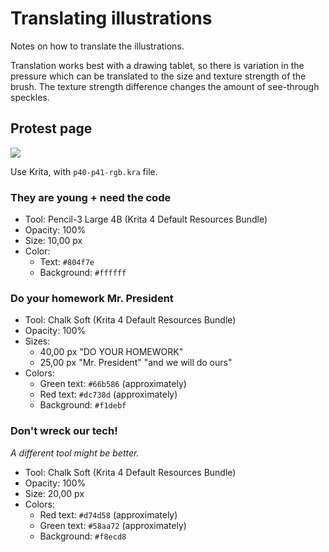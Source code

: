 <!--
SPDX-FileCopyrightText: 2025 Nico Rikken <nico.rikken@fsfe.org>

SPDX-License-Identifier: CC-BY-SA-4.0
-->

# Translating illustrations

Notes on how to translate the illustrations.

Translation works best with a drawing tablet, so there is variation in the
pressure which can be translated to the size and texture strength of the brush.
The texture strength difference changes the amount of see-through speckles.

## Protest page

![](../illustrations/en/ada-p40-41-en.png)

Use Krita, with `p40-p41-rgb.kra` file.

### They are young + need the code

- Tool: Pencil-3 Large 4B (Krita 4 Default Resources Bundle)
- Opacity: 100%
- Size: 10,00 px
- Color:
   - Text: `#804f7e`
   - Background: `#ffffff`

### Do your homework Mr. President

- Tool: Chalk Soft (Krita 4 Default Resources Bundle)
- Opacity: 100%
- Sizes:
   - 40,00 px "DO YOUR HOMEWORK"
   - 25,00 px "Mr. President" "and we will do ours"
- Colors:
   - Green text: `#66b586` (approximately)
   - Red text: `#dc738d` (approximately)
   - Background: `#f1debf`

### Don't wreck our tech!

_A different tool might be better._

- Tool: Chalk Soft (Krita 4 Default Resources Bundle)
- Opacity: 100%
- Size: 20,00 px
- Colors:
   - Red text: `#d74d58` (approximately)
   - Green text: `#58aa72` (approximately)
   - Background: `#f8ecd8`

